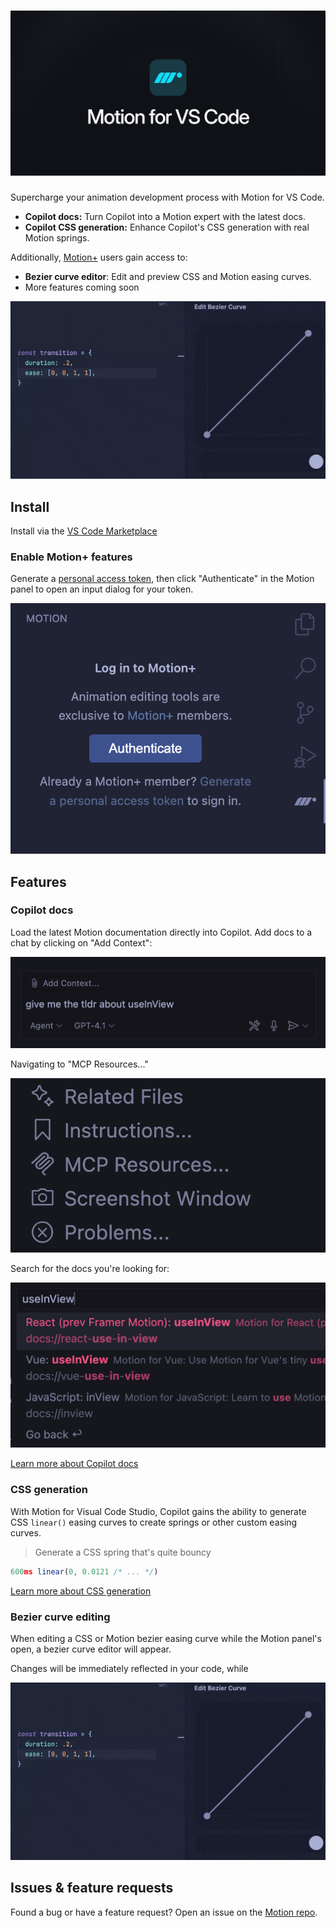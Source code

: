 <h1 align="center">
  <img src="images/readme-header.png" alt="Motion for VS Code" />
</h1>

Supercharge your animation development process with Motion for VS Code.

-   **Copilot docs:** Turn Copilot into a Motion expert with the latest docs.
-   **Copilot CSS generation:** Enhance Copilot's CSS generation with real Motion springs.

Additionally, [Motion+](https://motion.dev/plus) users gain access to:

-   **Bezier curve editor**: Edit and preview CSS and Motion easing curves.
-   More features coming soon

![Bezier curve editing](images/bezier-editing.gif)

<!---
-   **AI+ docs:** Latest docs for Motion+ features like `Cursor` and `Ticker`
-   **Curve visualisation:** Lets Copilot visually see springs and easing curves
-   **Spring editor:** Edit Motion springs inline, in real-time
-->

## Install

Install via the [VS Code Marketplace](https://marketplace.visualstudio.com/items?itemName=Motion.motion-vscode-extension)

### Enable Motion+ features

Generate a [personal access token](https://plus.motion.dev/profile), then click "Authenticate" in the Motion panel to open an input dialog for your token.

![Screenshot of the unauthenticated Motion panel](images/auth.png)

## Features

### Copilot docs

Load the latest Motion documentation directly into Copilot. Add docs to a chat by clicking on "Add Context":

![Screenshot of the Copilot chat window](images/readme-add-context.png)

Navigating to "MCP Resources..."

![Screenshot of the resources list](images/readme-add-context-2.png)

Search for the docs you're looking for:

![Screenshot of the search box](images/readme-add-context-3.png)

[Learn more about Copilot docs](https://motion.dev/docs/ai-llm-documentation)

### CSS generation

With Motion for Visual Code Studio, Copilot gains the ability to generate CSS `linear()` easing curves to create springs or other custom easing curves.

> Generate a CSS spring that's quite bouncy

```js
600ms linear(0, 0.0121 /* ... */)
```

[Learn more about CSS generation](https://motion.dev/docs/ai-generate-css-springs-and-easings-llm)

### Bezier curve editing

When editing a CSS or Motion bezier easing curve while the Motion panel's open, a bezier curve editor will appear.

Changes will be immediately reflected in your code, while

![Bezier curve editing](images/bezier-editing.gif)

<!--

## Extension Settings

Include if your extension adds any VS Code settings through the `contributes.configuration` extension point.

For example:

This extension contributes the following settings:

-   `myExtension.enable`: Enable/disable this extension.
-   `myExtension.thing`: Set to `blah` to do something.

## Motion+ authentication

To enable Motion+

-->

## Issues & feature requests

Found a bug or have a feature request? Open an issue on the [Motion repo](https://github.com/motiondivision/motion).
